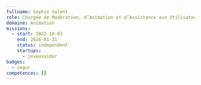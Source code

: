 ```yaml
---
fullname: Sophie Galent
role: Chargée de Modération, d’Animation et d’Assistance aux Utilisateurs
domaine: Animation
missions:
  - start: 2022-10-03
    end: 2026-01-31
    status: independent
    startups:
      - jeveuxaider
badges:
  - segur
competences: []
---
```

